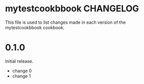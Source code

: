 # mytestcookbbook CHANGELOG

This file is used to list changes made in each version of the mytestcookbbook cookbook.

# 0.1.0

Initial release.

- change 0
- change 1

